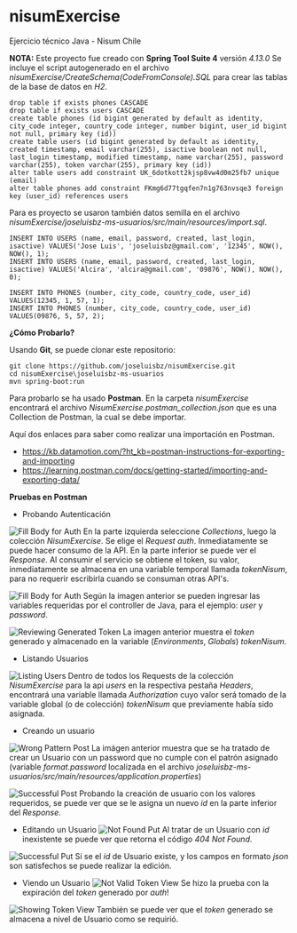 # nisumExercise
Ejercicio técnico Java - Nisum Chile

**NOTA:**
Este proyecto fue creado con **Spring Tool Suite 4** versión *4.13.0*
Se incluye el script autogenerado en el archivo *nisumExercise/CreateSchema(CodeFromConsole).SQL* para crear las tablas de la base de datos en *H2*.
```
drop table if exists phones CASCADE 
drop table if exists users CASCADE 
create table phones (id bigint generated by default as identity, city_code integer, country_code integer, number bigint, user_id bigint not null, primary key (id))
create table users (id bigint generated by default as identity, created timestamp, email varchar(255), isactive boolean not null, last_login timestamp, modified timestamp, name varchar(255), password varchar(255), token varchar(255), primary key (id))
alter table users add constraint UK_6dotkott2kjsp8vw4d0m25fb7 unique (email)
alter table phones add constraint FKmg6d77tgqfen7n1g763nvsqe3 foreign key (user_id) references users
```
Para es proyecto se usaron también datos semilla en el archivo *nisumExercise/joseluisbz-ms-usuarios/src/main/resources/import.sql*.
```
INSERT INTO USERS (name, email, password, created, last_login, isactive) VALUES('Jose Luis', 'joseluisbz@gmail.com', '12345', NOW(), NOW(), 1);
INSERT INTO USERS (name, email, password, created, last_login, isactive) VALUES('Alcira', 'alcira@gmail.com', '09876', NOW(), NOW(), 0);

INSERT INTO PHONES (number, city_code, country_code, user_id) VALUES(12345, 1, 57, 1);
INSERT INTO PHONES (number, city_code, country_code, user_id) VALUES(09876, 5, 57, 2);
```

**¿Cómo Probarlo?**

Usando **Git**, se puede clonar este repositorio:
```
git clone https://github.com/joseluisbz/nisumExercise.git
cd nisumExercise\joseluisbz-ms-usuarios
mvn spring-boot:run
```

Para probarlo se ha usado **Postman**.
En la carpeta *nisumExercise* encontrará el archivo *NisumExercise.postman_collection.json* que es una Collection de Postman, la cual se debe importar.

Aquí dos enlaces para saber como realizar una importación en Postman.
- https://kb.datamotion.com/?ht_kb=postman-instructions-for-exporting-and-importing
- https://learning.postman.com/docs/getting-started/importing-and-exporting-data/

**Pruebas en Postman**
* Probando Autenticación

![Fill Body for Auth](./Postman-Images/Auth-Post%20(GetToken).png)
En la parte izquierda seleccione *Collections*, luego la colección *NisumExercise*. Se elige el *Request* *auth*. Inmediatamente se puede hacer consumo de la API. En la parte inferior se puede ver el *Response*. Al consumir el servicio se obtiene el token, su valor, inmediatamente se almacena en una variable temporal llamada *tokenNisum*, para no requerir escribirla cuando se consuman otras API's.

![Fill Body for Auth](./Postman-Images/Auth-Post%20(FillBody).png)
Según la imagen anterior se pueden ingresar las variables requeridas por el controller de Java, para el ejemplo: *user* y *password*.

![Reviewing Generated Token](./Postman-Images/ReviewingGeneratedToken.png)
La imagen anterior muestra el *token* generado y almacenado en la variable (*Environments*, *Globals*) *tokenNisum*.

* Listando Usuarios

![Listing Users](./Postman-Images/ListingUsers_Get.png)
Dentro de todos los Requests de la colección *NisumExercise* para la api *users* en la respectiva pestaña *Headers*, encontrará una variable llamada *Authorization* cuyo valor será tomado de la variable global (o de colección) *tokenNisum* que previamente había sido asignada.

* Creando un usuario

![Wrong Pattern Post](./Postman-Images/WrongPattern_Post.png)
La imágen anterior muestra que se ha tratado de crear un Usuario con un password que no cumple con el patrón asignado (variable *format.password* localizada en el archivo *joseluisbz-ms-usuarios/src/main/resources/application.properties*)

![Successful Post](./Postman-Images/Successful_Post.png)
Probando la creación de usuario con los valores requeridos, se puede ver que se le asigna un nuevo *id* en la parte inferior del *Response*.

* Editando un Usuario
![Not Found Put](./Postman-Images/NotFound_Put.png)
Al tratar de un Usuario con *id* inexistente se puede ver que retorna el código *404 Not Found*.

![Successful Put](./Postman-Images/Successful_Put.png)
Si se el *id* de Usuario existe, y los campos en formato *json* son satisfechos se puede realizar la edición.

* Viendo un Usuario
![Not Valid Token View](./Postman-Images/NotValidToken_View.png)
Se hizo la prueba con la expiración del *token* generado por *auth*!

![Showing Token View](./Postman-Images/ShowingToken_View.png)
También se puede ver que el *token* generado se almacena a nivel de Usuario como se requirió.

